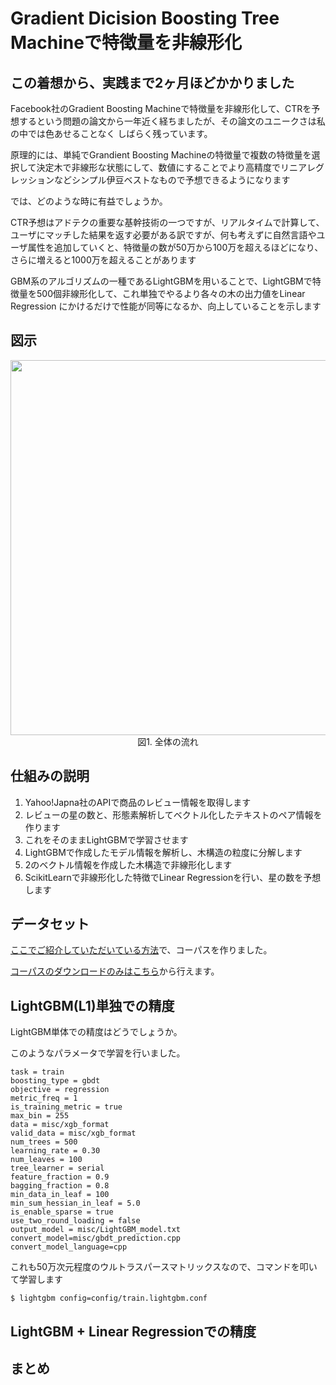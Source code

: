 
# Gradient Dicision Boosting Tree Machineで特徴量を非線形化

## この着想から、実践まで2ヶ月ほどかかりました
Facebook社のGradient Boosting Machineで特徴量を非線形化して、CTRを予想するという問題の論文から一年近く経ちましたが、その論文のユニークさは私の中では色あせることなく
しばらく残っています。  

原理的には、単純でGrandient Boosting Machineの特徴量で複数の特徴量を選択して決定木で非線形な状態にして、数値にすることでより高精度でリニアレグレッションなどシンプル伊豆ベストなもので予想できるようになります  

では、どのような時に有益でしょうか。  

CTR予想はアドテクの重要な基幹技術の一つですが、リアルタイムで計算して、ユーザにマッチした結果を返す必要がある訳ですが、何も考えずに自然言語やユーザ属性を追加していくと、特徴量の数が50万から100万を超えるほどになり、さらに増えると1000万を超えることがあります  

GBM系のアルゴリズムの一種であるLightGBMを用いることで、LightGBMで特徴量を500個非線形化して、これ単独でやるより各々の木の出力値をLinear Regression
にかけるだけで性能が同等になるか、向上していることを示します　　　


## 図示
<div align="center">
  <img width="600px" src="https://user-images.githubusercontent.com/4949982/32413605-21c77ea8-c258-11e7-9e1d-421ff8053192.png">
</div>
<div align="center"> 図1. 全体の流れ </div>

## 仕組みの説明
1. Yahoo!Japna社のAPIで商品のレビュー情報を取得します  
2. レビューの星の数と、形態素解析してベクトル化したテキストのペア情報を作ります
3. これをそのままLightGBMで学習させます  
4. LightGBMで作成したモデル情報を解析し、木構造の粒度に分解します
5. 2のベクトル情報を作成した木構造で非線形化します
6. ScikitLearnで非線形化した特徴でLinear Regressionを行い、星の数を予想します　

## データセット
[ここでご紹介していただいている方法](https://qiita.com/nannoki/items/9473ac358872f891de0c)で、コーパスを作りました。  

[コーパスのダウンロードのみはこちら](https://www.dropbox.com/s/iw7zyfebmc4rnk2/yahoo.jsonp?dl=0)から行えます。  

## LightGBM(L1)単独での精度
LightGBM単体での精度はどうでしょうか。

このようなパラメータで学習を行いました。
```console
task = train
boosting_type = gbdt
objective = regression
metric_freq = 1
is_training_metric = true
max_bin = 255
data = misc/xgb_format
valid_data = misc/xgb_format
num_trees = 500
learning_rate = 0.30
num_leaves = 100
tree_learner = serial
feature_fraction = 0.9
bagging_fraction = 0.8
min_data_in_leaf = 100
min_sum_hessian_in_leaf = 5.0
is_enable_sparse = true
use_two_round_loading = false
output_model = misc/LightGBM_model.txt
convert_model=misc/gbdt_prediction.cpp
convert_model_language=cpp
```

これも50万次元程度のウルトラスパースマトリックスなので、コマンドを叩いて学習します  
```console
$ lightgbm config=config/train.lightgbm.conf
```

## LightGBM + Linear Regressionでの精度

## まとめ
